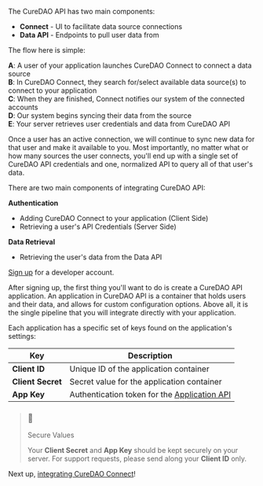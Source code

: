The CureDAO API has two main components:

-   **Connect** - UI to facilitate data source connections
-   **Data API** - Endpoints to pull user data from

The flow here is simple:

**A**: A user of your application launches CureDAO Connect to connect a data source  
**B**: In CureDAO Connect, they search for/select available data source(s) to connect to your application  
**C**: When they are finished, Connect notifies our system of the connected accounts  
**D**: Our system begins syncing their data from the source  
**E**: Your server retrieves user credentials and data from CureDAO API

Once a user has an active connection, we will continue to sync new data for that user and make it available to you. Most importantly, no matter what or how many sources the user connects, you'll end up with a single set of CureDAO API credentials and one, normalized API to query all of that user's data.

There are two main components of integrating CureDAO API:

**Authentication**

-   Adding CureDAO Connect to your application (Client Side)
-   Retrieving a user's API Credentials (Server Side)

**Data Retrieval**

-   Retrieving the user's data from the Data API


[Sign up](https://builder.curedao.org) for a developer account.

After signing up, the first thing you'll want to do is create a CureDAO API application. An application in CureDAO API is a container that holds users and their data, and allows for custom configuration options. Above all, it is the single pipeline that you will integrate directly with your application.

Each application has a specific set of keys found on the application's settings:

| Key               | Description                                                                                           |
|-------------------|-------------------------------------------------------------------------------------------------------|
| **Client ID**     | Unique ID of the application container                                                                |
| **Client Secret** | Secret value for the application container                                                            |
| **App Key**       | Authentication token for the [Application API](https://reference.curedao.org/v1/docs/application-api) |

> ### 🚧
> 
> Secure Values
> 
> Your **Client Secret** and **App Key** should be kept securely on your server. For support requests, please send along your **Client ID** only.

Next up, [integrating CureDAO Connect](https://reference.curedao.org/v1/docs/overview-of-curedao-connect)!
